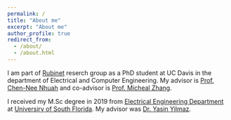 ```yaml
---
permalink: /
title: "About me"
excerpt: "About me"
author_profile: true
redirect_from: 
  - /about/
  - /about.html
---
```


I am part of [Rubinet](https://www.ece.ucdavis.edu/~chuah/rubinet/index.html) reserch group as a PhD student at UC Davis in the department of Electrical and Computer Engineering. My advisor is [Prof. Chen-Nee Nhuah](https://www.ece.ucdavis.edu/~chuah/rubinet/people/chuah/bio.html) and co-advisor is [Prof. Micheal Zhang](https://faculty.engineering.ucdavis.edu/zhang/). 

I received my M.Sc degree in 2019 from [Electrical Engineering Department](https://www.usf.edu/engineering/ee/) at [Universiry of South Florida](https://www.usf.edu/). My advisor was [Dr. Yasin Yilmaz](http://www.eng.usf.edu/~yasiny/).
